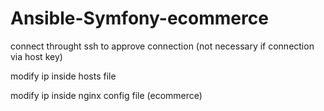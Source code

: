 # Ansible-Symfony-ecommerce

connect throught ssh to approve connection (not necessary if connection via host key)

modify ip inside hosts file

modify ip inside nginx config file (ecommerce)
